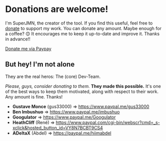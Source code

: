 ﻿# Donations are welcome!
 
I'm SuperJMN, the creator of the tool. If you find this useful, feel free to [donate](http://paypal.me/superjmn) to support my work. You can donate any amount. Maybe enough for a coffee? 😊 It encourages me to keep it up-to-date and improve it. Thanks in advance!!

[Donate me via Paypay](http://paypal.me/superjmn)

## But hey! I'm not alone
They are the real heros: The (core) Dev-Team.

*Please, guys, consider donating to them.* **They made this possible.** It's one of the best ways to keep them motivated, along with respect to their work. Any amount is fine. Thanks!

- **Gustave Monce** (gus33000) => https://www.paypal.me/gus33000
- **Ben Imbushuo** => https://www.paypal.me/imbushuo
- **Googulator** => https://www.paypal.me/Googulator
- **HeathCliff** (René) => https://www.paypal.com/cgi-bin/webscr?cmd=_s-xclick&hosted_button_id=VY8N7BCBT9CS4
- **ADeltaX** (Abdel) => https://paypal.me/hiimabdel

